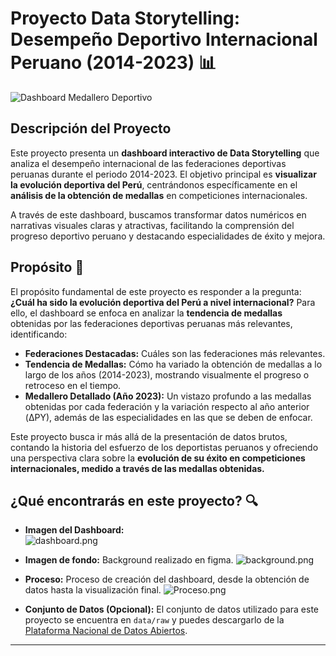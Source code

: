 # Proyecto Data Storytelling: Desempeño Deportivo Internacional Peruano (2014-2023) 📊

![Dashboard Medallero Deportivo](/dashboard-ipd-peru/docs/demo.gif)

## Descripción del Proyecto

Este proyecto presenta un **dashboard interactivo de Data Storytelling** que analiza el desempeño internacional de las federaciones deportivas peruanas durante el periodo 2014-2023.  El objetivo principal es **visualizar la evolución deportiva del Perú**, centrándonos específicamente en el **análisis de la obtención de medallas** en competiciones internacionales.

A través de este dashboard, buscamos transformar datos numéricos en narrativas visuales claras y atractivas, facilitando la comprensión del progreso deportivo peruano y destacando especialidades de éxito y mejora.

## Propósito 🎯

El propósito fundamental de este proyecto es responder a la pregunta: **¿Cuál ha sido la evolución deportiva del Perú a nivel internacional?**  Para ello, el dashboard se enfoca en analizar la **tendencia de medallas** obtenidas por las federaciones deportivas peruanas más relevantes, identificando:

* **Federaciones Destacadas:**  Cuáles son las federaciones más relevantes.
* **Tendencia de Medallas:**  Cómo ha variado la obtención de medallas a lo largo de los años (2014-2023), mostrando visualmente el progreso o retroceso en el tiempo.
* **Medallero Detallado (Año 2023):**  Un vistazo profundo a las medallas obtenidas por cada federación y la variación respecto al año anterior (ΔPY), además de las especialidades en las que se deben de enfocar.

Este proyecto busca ir más allá de la presentación de datos brutos, contando la historia del esfuerzo de los deportistas peruanos y ofreciendo una perspectiva clara sobre la **evolución de su éxito en competiciones internacionales, medido a través de las medallas obtenidas.**

## ¿Qué encontrarás en este proyecto? 🔍

* **Imagen del Dashboard:**  
  ![dashboard.png](/dashboard-ipd-peru/docs/dashboard_ss.png)

* **Imagen de fondo:**  Background realizado en figma. 
![background.png](/dashboard-ipd-peru/docs/bg_figma.png) 

* **Proceso:**  Proceso de creación del dashboard, desde la obtención de datos hasta la visualización final. 
![Proceso.png](/dashboard-ipd-peru/docs/process.png) 

* **Conjunto de Datos (Opcional):** El conjunto de datos utilizado para este proyecto se encuentra en `data/raw` y puedes descargarlo de la [Plataforma Nacional de Datos Abiertos](https://datosabiertos.gob.pe/dataset/deportistas-en-eventos-deportivos-internacionales-instituto-peruano-del-deporte-ipd).

---
